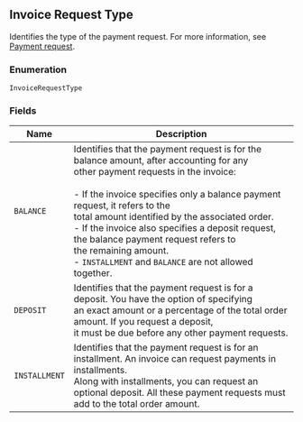 ## Invoice Request Type

Identifies the type of the payment request. For more information, 
see [Payment request](TBD).

### Enumeration

`InvoiceRequestType`

### Fields

| Name | Description |
|  --- | --- |
| `BALANCE` | Identifies that the payment request is for the balance amount, after accounting for any <br>other payment requests in the invoice: <br><br>- If the invoice specifies only a balance payment request, it refers to the <br>total amount identified by the associated order. <br>- If the invoice also specifies a deposit request, the balance payment request refers to <br>the remaining amount.<br>- `INSTALLMENT` and `BALANCE` are not allowed together. |
| `DEPOSIT` | Identifies that the payment request is for a deposit. You have the option of specifying <br>an exact amount or a percentage of the total order amount. If you request a deposit, <br>it must be due before any other payment requests. |
| `INSTALLMENT` | Identifies that the payment request is for an installment. An invoice can request payments in installments. <br>Along with installments, you can request an optional deposit. All these payment requests must add to the total order amount. |

